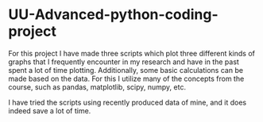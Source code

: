 # UU-Advanced-python-coding-project
For this project I have made three scripts which plot three different kinds of graphs that I frequently
encounter in my research and have in the past spent a lot of time plotting. Additionally, some basic 
calculations can be made based on the data. For this I utilize many of the concepts from the course, 
such as pandas, matplotlib, scipy, numpy, etc. 

I have tried the scripts using recently produced data of mine, and it does indeed save a lot of time.
